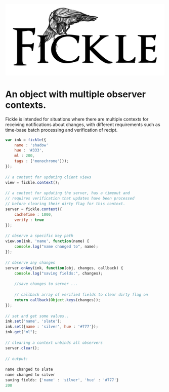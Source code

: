 

<p align="center">
  <img src="https://github.com/pomke/fickle/blob/master/docs/fickle.png?raw=true" alt="Fickle Logo"/>
</p>

# An object with multiple observer contexts.

Fickle is intended for situations where there are multiple contexts for 
receiving notifications about changes, with different requirements such
as time-base batch processing and verification of recipt.


````javascript 
var ink = fickle({
    name : 'shadow'
    hue : '#333',
    ml : 200,
    tags : ['monochrome']});
});

// a context for updating client views
view = fickle.context(); 

// a context for updating the server, has a timeout and 
// requires verification that updates have been processed
// before clearing their dirty flag for this context.
server = fickle.context({
    cacheTime : 1000,
    verify : true
});

// observe a specific key path
view.on(ink, 'name', function(name) { 
    console.log("name changed to", name); 
});

// observe any changes
server.onAny(ink, function(obj, changes, callback) { 
    console.log("saving fields:", changes); 
    
    //save changes to server ...

    // callback array of verified fields to clear dirty flag on
    return callback(Object.keys(changes));
});

// set and get some values..
ink.set('name', 'slate');
ink.set({name : 'silver', hue : '#777'});
ink.get("ml");

// clearing a context unbinds all observers
server.clear();

// output:

name changed to slate
name changed to silver
saving fields: {'name' : 'silver', 'hue' : '#777'}
200
````

    
